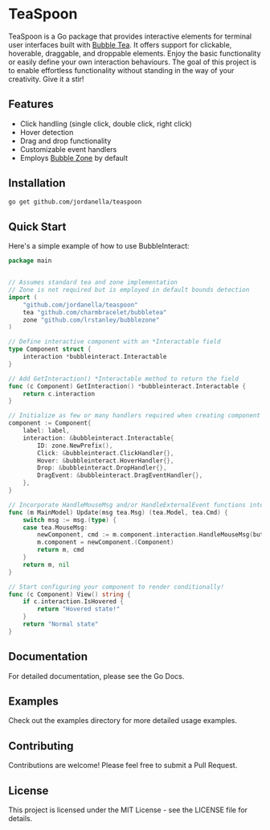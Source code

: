 # TeaSpoon

TeaSpoon is a Go package that provides interactive elements for terminal user interfaces built with [Bubble Tea](https://github.com/charmbracelet/bubbletea). It offers support for clickable, hoverable, draggable, and droppable elements. Enjoy the basic functionality or easily define your own interaction behaviours. The goal of this project is to enable effortless functionality without standing in the way of your creativity. Give it a stir!

## Features

- Click handling (single click, double click, right click)
- Hover detection
- Drag and drop functionality
- Customizable event handlers
- Employs [Bubble Zone](https://github.com/lrstanley/bubblezone) by default

## Installation

```bash
go get github.com/jordanella/teaspoon
```

## Quick Start

Here's a simple example of how to use BubbleInteract:

```go
package main


// Assumes standard tea and zone implementation
// Zone is not required but is employed in default bounds detection
import (
    "github.com/jordanella/teaspoon"
    tea "github.com/charmbracelet/bubbletea"
	zone "github.com/lrstanley/bubblezone"
)

// Define interactive component with an *Interactable field
type Component struct {
	interaction *bubbleinteract.Interactable
}

// Add GetInteraction() *Interactable method to return the field
func (c Component) GetInteraction() *bubbleinteract.Interactable {
	return c.interaction
}

// Initialize as few or many handlers required when creating component
component := Component{
    label: label,
    interaction: &bubbleinteract.Interactable{
        ID: zone.NewPrefix(),
        Click: &bubbleinteract.ClickHandler{},
        Hover: &bubbleinteract.HoverHandler{},
        Drop: &bubbleinteract.DropHandler{},
        DragEvent: &bubbleinteract.DragEventHandler{},
    },
}

// Incorporate HandleMouseMsg and/or HandleExternalEvent functions into the Update pipeline
func (m MainModel) Update(msg tea.Msg) (tea.Model, tea.Cmd) {
	switch msg := msg.(type) {
	case tea.MouseMsg:
        newComponent, cmd := m.component.interaction.HandleMouseMsg(button, msg)
        m.component = newComponent.(Component)
		return m, cmd
	}
	return m, nil
}

// Start configuring your component to render conditionally!
func (c Component) View() string {
    if c.interaction.IsHovered {
        return "Hovered state!"
    }
    return "Normal state"
}
```

## Documentation

For detailed documentation, please see the Go Docs.


## Examples

Check out the examples directory for more detailed usage examples.


## Contributing

Contributions are welcome! Please feel free to submit a Pull Request.


## License

This project is licensed under the MIT License - see the LICENSE file for details.